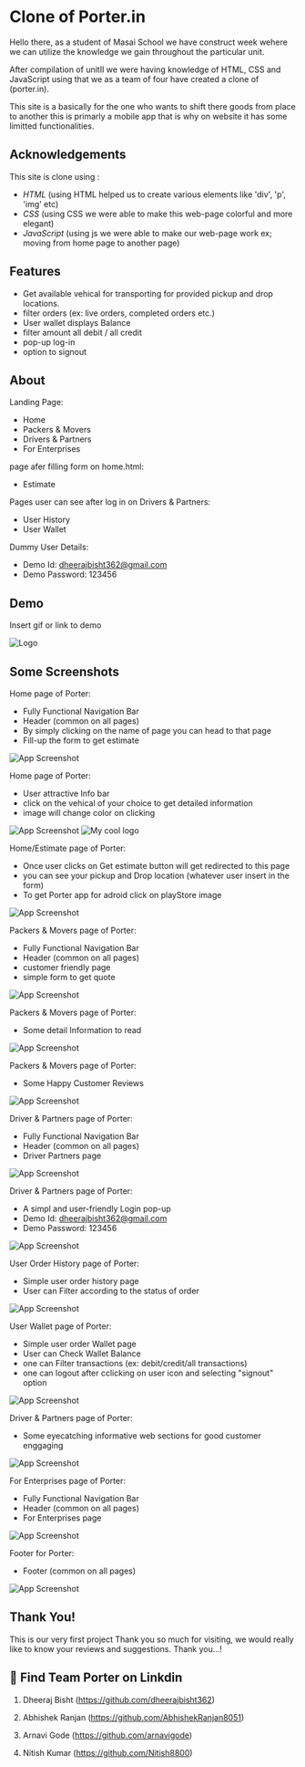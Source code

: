 # Clone of Porter.in

Hello there, as a student of Masai School we have construct week wehere we can utilize the knowledge we gain throughout the particular unit.

After compilation of unitII we were having knowledge of HTML, CSS and JavaScript using that we as a team of four have created a clone of (porter.in).

This site is a basically for the one who wants to shift there goods from place to another this is primarly a mobile app that is why on website it has some limitted functionalities.

## Acknowledgements

This site is clone using :

- _HTML_
  (using HTML helped us to create various elements like 'div', 'p', 'img' etc)
- _CSS_
  (using CSS we were able to make this web-page colorful and more elegant)
- _JavaScript_
  (using js we were able to make our web-page work ex; moving from home page to another page)

## Features

- Get available vehical for transporting for provided pickup and drop locations.
- filter orders (ex: live orders, completed orders etc.)
- User wallet displays Balance
- filter amount all debit / all credit
- pop-up log-in
- option to signout

## About

Landing Page:

- Home
- Packers & Movers
- Drivers & Partners
- For Enterprises

page afer filling form on home.html:

- Estimate

Pages user can see after log in on Drivers & Partners:

- User History
- User Wallet

Dummy User Details:
- Demo Id: dheerajbisht362@gmail.com
- Demo Password: 123456



## Demo

Insert gif or link to demo

![Logo](https://upload.wikimedia.org/wikipedia/commons/e/eb/Porter-logo.png)

## Some Screenshots
Home page of Porter:
- Fully Functional Navigation Bar
- Header (common on all pages)
- By simply clicking on the name of page you can head to that page
- Fill-up the form to get estimate

![App Screenshot](./images/0001.jpg?raw=true "Title")

Home page of Porter:
- User attractive Info bar
- click on the vehical of your choice to get detailed information
- image will change color on clicking 

![App Screenshot](./images/0002.jpg)
<img src="./images/0002.jpg" alt="My cool logo"/>

Home/Estimate page of Porter:
- Once user clicks on Get estimate button will get redirected to this page
- you can see your pickup and Drop location (whatever user insert in the form)
- To get Porter app for adroid click on playStore image

![App Screenshot](./images/00014.jpg)

Packers & Movers page of Porter:
- Fully Functional Navigation Bar
- Header (common on all pages)
- customer friendly page
- simple form to get quote

![App Screenshot](./images/0005.jpg)

Packers & Movers page of Porter:
- Some detail Information to read

![App Screenshot](./images/0006.jpg)

Packers & Movers page of Porter:
- Some Happy Customer Reviews

![App Screenshot](./images/0007.jpg)

Driver & Partners page of Porter:
- Fully Functional Navigation Bar
- Header (common on all pages)
- Driver Partners page

![App Screenshot](./images/0008.jpg)

Driver & Partners page of Porter:
- A simpl and user-friendly Login pop-up
- Demo Id: dheerajbisht362@gmail.com
- Demo Password: 123456

![App Screenshot](./images/00011.jpg)

User Order History page of Porter:
- Simple user order history page 
- User can Filter according to the status of order

![App Screenshot](./images/00012.jpg)

User Wallet page of Porter:
- Simple user order Wallet page 
- User can Check Wallet Balance
- one can Filter transactions (ex: debit/credit/all transactions)
- one can logout after cclicking on user icon and selecting "signout" option

![App Screenshot](./images/00013.jpg)

Driver & Partners page of Porter:
- Some eyecatching informative web sections for good customer enggaging

![App Screenshot](./images/0009.jpg)

For Enterprises page of Porter:
- Fully Functional Navigation Bar
- Header (common on all pages)
- For Enterprises page

![App Screenshot](./images/00010.jpg)

Footer for Porter:
- Footer (common on all pages)
  

![App Screenshot](./images/0004.jpg)


## Thank You!
This is our very first project Thank you so much for visiting, we would really like to know your reviews and suggestions.
Thank you...!  

## 🔗 Find Team Porter on Linkdin

1. Dheeraj Bisht
   (https://github.com/dheerajbisht362)

2. Abhishek Ranjan
   (https://github.com/AbhishekRanjan8051)

3. Arnavi Gode
   (https://github.com/arnavigode)

4. Nitish Kumar
   (https://github.com/Nitish8800)

